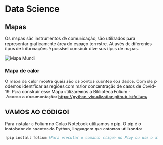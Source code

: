 # Data Science

## Mapas 

Os mapas são instrumentos de comunicação, são utilizados para representar graficamente área do espaço terrestre. Através de diferentes tipos de informações é possível construir diversos tipos de mapas.

![Mapa Mundi](https://images.unsplash.com/photo-1526667383715-3c42cbae3d60?ixlib=rb-1.2.1&q=85&fm=jpg&crop=entropy&cs=srgb&ixid=eyJhcHBfaWQiOjYzOTIxfQ)


### Mapa de calor


O mapa de calor mostra quais são os pontos quentes dos dados. Com ele podemos identificar as regiões com maior concentração de casos de Covid-19. Para construir esse Mapa utilizaremos a Biblioteca Folium - Acesse a documentação: https://python-visualization.github.io/folium/

## VAMOS AO CÓDIGO!

Para instalar o Folium no Colab Notebook utilizamos o pip. O pip é o instalador de pacotes do Python, linguagem que estamos utilizando:
~~~python
!pip install folium #Para executar o comando clique no Play ou use o atalho do teclado Shift+Enter
~~~~

